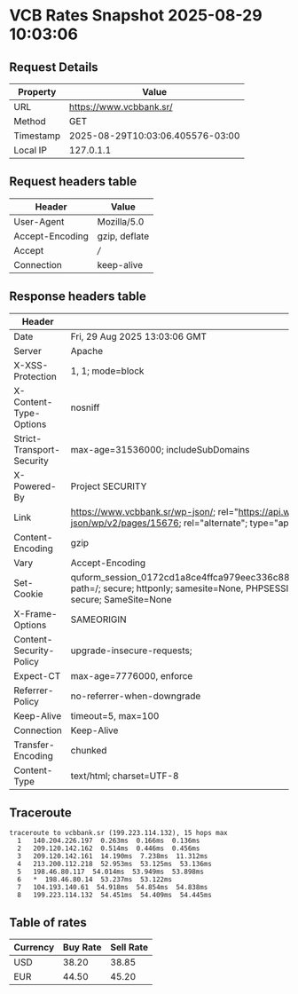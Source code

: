 # VCB Rates Snapshot 2025-08-29 10:03:06
## Request Details

| Property | Value |
|----------|-------|
| URL | https://www.vcbbank.sr/ |
| Method | GET |
| Timestamp | 2025-08-29T10:03:06.405576-03:00 |
| Local IP | 127.0.1.1 |
    
## Request headers table

| Header | Value |
|--------|-------|
| User-Agent | Mozilla/5.0 |
| Accept-Encoding | gzip, deflate |
| Accept | */* |
| Connection | keep-alive |

    
## Response headers table
| Header | Value |
|--------|-------|
| Date | Fri, 29 Aug 2025 13:03:06 GMT |
| Server | Apache |
| X-XSS-Protection | 1, 1; mode=block |
| X-Content-Type-Options | nosniff |
| Strict-Transport-Security | max-age=31536000; includeSubDomains |
| X-Powered-By | Project SECURITY |
| Link | <https://www.vcbbank.sr/wp-json/>; rel="https://api.w.org/", <https://www.vcbbank.sr/wp-json/wp/v2/pages/15676>; rel="alternate"; type="application/json", <https://www.vcbbank.sr/>; rel=shortlink |
| Content-Encoding | gzip |
| Vary | Accept-Encoding |
| Set-Cookie | quform_session_0172cd1a8ce4ffca979eec336c8836d5=suC1Ppf7V00Dy3JQ2LVxk3lpfGBPs0VeO8q5Bcjq; path=/; secure; httponly; samesite=None, PHPSESSID=1f6985147e24f5bcbfba2137348516da; path=/; secure; SameSite=None |
| X-Frame-Options | SAMEORIGIN |
| Content-Security-Policy | upgrade-insecure-requests; |
| Expect-CT | max-age=7776000, enforce |
| Referrer-Policy | no-referrer-when-downgrade |
| Keep-Alive | timeout=5, max=100 |
| Connection | Keep-Alive |
| Transfer-Encoding | chunked |
| Content-Type | text/html; charset=UTF-8 |

## Traceroute 

```
traceroute to vcbbank.sr (199.223.114.132), 15 hops max
  1   140.204.226.197  0.263ms  0.166ms  0.136ms 
  2   209.120.142.162  0.514ms  0.446ms  0.456ms 
  3   209.120.142.161  14.190ms  7.238ms  11.312ms 
  4   213.200.112.218  52.953ms  53.125ms  53.136ms 
  5   198.46.80.117  54.014ms  53.949ms  53.898ms 
  6   *  198.46.80.14  53.237ms  53.122ms 
  7   104.193.140.61  54.918ms  54.854ms  54.838ms 
  8   199.223.114.132  54.451ms  54.409ms  54.445ms 

```


## Table of rates

| Currency | Buy Rate | Sell Rate |
|----------|----------|-----------|
| USD | 38.20 | 38.85 |
| EUR | 44.50 | 45.20 |
